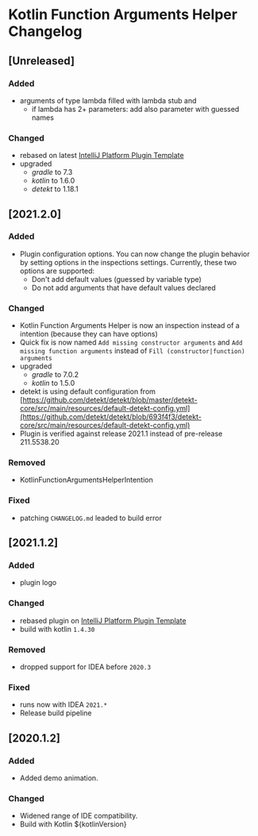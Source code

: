 <!-- Keep a Changelog guide -> https://keepachangelog.com -->

# Kotlin Function Arguments Helper Changelog

## [Unreleased]
### Added
- arguments of type lambda filled with lambda stub and
  - if lambda has 2+ parameters: add also parameter with guessed names 

### Changed
- rebased on latest [IntelliJ Platform Plugin Template](https://github.com/JetBrains/intellij-platform-plugin-template) 
- upgraded
  - *gradle* to 7.3
  - *kotlin* to 1.6.0
  - *detekt* to 1.18.1

## [2021.2.0]
### Added
- Plugin configuration options. You can now change the plugin behavior by setting options in the inspections settings. Currently, these two options are supported:
  - Don't add default values (guessed by variable type)
  - Do not add arguments that have default values declared

### Changed
- Kotlin Function Arguments Helper is now an inspection instead of a intention (because they can have options)
- Quick fix is now named `Add missing constructor arguments` and `Add missing function arguments` instead of `Fill (constructor|function) arguments`
- upgraded
  - *gradle* to 7.0.2
  - *kotlin* to 1.5.0
- detekt is using default configuration from [https://github.com/detekt/detekt/blob/master/detekt-core/src/main/resources/default-detekt-config.yml](https://github.com/detekt/detekt/blob/693f4f3/detekt-core/src/main/resources/default-detekt-config.yml)
- Plugin is verified against release 2021.1 instead of pre-release 211.5538.20

### Removed
- KotlinFunctionArgumentsHelperIntention

### Fixed
- patching `CHANGELOG.md` leaded to build error

## [2021.1.2]
### Added
- plugin logo

### Changed
- rebased plugin on [IntelliJ Platform Plugin Template](https://github.com/JetBrains/intellij-platform-plugin-template)
- build with kotlin `1.4.30`

### Removed
- dropped support for IDEA before `2020.3`

### Fixed
- runs now with IDEA `2021.*`
- Release build pipeline

## [2020.1.2]
### Added
- Added demo animation.

### Changed
- Widened range of IDE compatibility.
- Build with Kotlin ${kotlinVersion}
